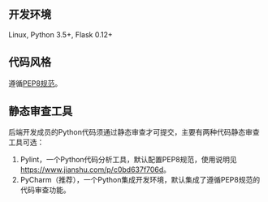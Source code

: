 
## 开发环境
Linux, Python 3.5+, Flask 0.12+

## 代码风格
遵循[PEP8规范](https://www.python.org/dev/peps/pep-0008/)。

## 静态审查工具
后端开发成员的Python代码须通过静态审查才可提交，主要有两种代码静态审查工具可选：

1. Pylint，一个Python代码分析工具，默认配置PEP8规范，使用说明见<https://www.jianshu.com/p/c0bd637f706d>。
2. PyCharm（推荐），一个Python集成开发环境，默认集成了遵循PEP8规范的代码审查功能。
